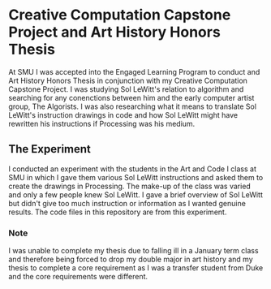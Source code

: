 # Creative Computation Capstone Project and Art History Honors Thesis

At SMU I was accepted into the Engaged Learning Program to conduct and Art History Honors Thesis in conjunction with my Creative Computation Capstone Project. I was studying Sol LeWitt's relation to algorithm and searching for any conenctions between him and the early computer artist group, The Algorists. I was also researching what it means to translate Sol LeWitt's instruction drawings in code and how Sol LeWitt might have rewritten his instructions if Processing was his medium.

## The Experiment

I conducted an experiment with the students in the Art and Code I class at SMU in which I gave them various Sol LeWitt instructions and asked them to create the drawings in Processing. The make-up of the class was varied and only a few people knew Sol LeWitt. I gave a brief overview of Sol LeWitt but didn't give too much instruction or information as I wanted genuine results. The code files in this repository are from this experiment.


### Note

I was unable to complete my thesis due to falling ill in a January term class and therefore being forced to drop my double major in art history and my thesis to complete a core requirement as I was a transfer student from Duke and the core requirements were different.

